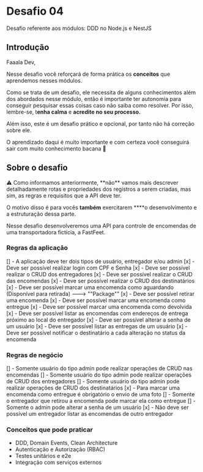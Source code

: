 # Desafio 04

Desafio referente aos módulos: DDD no Node.js e NestJS

## Introdução

Faaala Dev,

Nesse desafio você reforçará de forma prática os **conceitos** que aprendemos nesses módulos.

Como se trata de um desafio, ele necessita de alguns conhecimentos além dos abordados nesse módulo, então é importante ter autonomia para conseguir pesquisar essas coisas caso não saiba como resolver. Por isso, lembre-se, t**enha calma** e **acredite no seu processo.**

Além isso, este é um desafio prático e opcional, por tanto não há correção sobre ele.

O aprendizado daqui é muito importante e com certeza você conseguirá sair com muito conhecimento bacana 💜

## Sobre o desafio

<aside>
⚠️ Como informamos anteriormente, **não** vamos mais descrever detalhadamente rotas e propriedades dos registros a serem criadas, mas sim, as regras e requisitos que a API deve ter.

O motivo disso é para vocês **também** exercitarem \*\*\*\*o desenvolvimento e a estruturação dessa parte.

</aside>

Nesse desafio desenvolveremos uma API para controle de encomendas de uma transportadora fictícia, a FastFeet.

### Regras da aplicação

[] - A aplicação deve ter dois tipos de usuário, entregador e/ou admin
[x] - Deve ser possível realizar login com CPF e Senha
[x] - Deve ser possível realizar o CRUD dos entregadores
[x] - Deve ser possível realizar o CRUD das encomendas
[x] - Deve ser possível realizar o CRUD dos destinatários
[x] - Deve ser possível marcar uma encomenda como aguardando (Disponível para retirada) ---> ""Package""
[x] - Deve ser possível retirar uma encomenda
[x] - Deve ser possível marcar uma encomenda como entregue
[x] - Deve ser possível marcar uma encomenda como devolvida
[x] - Deve ser possível listar as encomendas com endereços de entrega próximo ao local do entregador
[x] - Deve ser possível alterar a senha de um usuário
[x] - Deve ser possível listar as entregas de um usuário
[x] - Deve ser possível notificar o destinatário a cada alteração no status da encomenda

### Regras de negócio

[] - Somente usuário do tipo admin pode realizar operações de CRUD nas encomendas
[] - Somente usuário do tipo admin pode realizar operações de CRUD dos entregadores
[] - Somente usuário do tipo admin pode realizar operações de CRUD dos destinatários
[x] - Para marcar uma encomenda como entregue é obrigatório o envio de uma foto
[] - Somente o entregador que retirou a encomenda pode marcar ela como entregue
[] - Somente o admin pode alterar a senha de um usuário
[x] - Não deve ser possível um entregador listar as encomendas de outro entregador

### Conceitos que pode praticar

- DDD, Domain Events, Clean Architecture
- Autenticação e Autorização (RBAC)
- Testes unitários e e2e
- Integração com serviços externos
